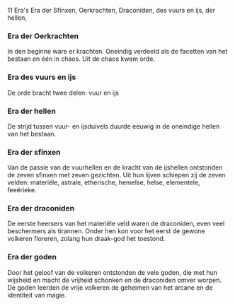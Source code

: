 
11 Era's
Era der Sfinxen, Oerkrachten, Draconiden, des vuurs en ijs, der hellen, 

### Era der Oerkrachten

In den beginne ware er krachten. Oneindig verdeeld als de facetten van het bestaan en één in chaos.
Uit de chaos kwam orde.

### Era des vuurs en ijs
De orde bracht twee delen: vuur en ijs

### Era der hellen
De strijd tussen vuur- en ijsduivels duurde eeuwig in de oneindige hellen van het bestaan.

### Era der sfinxen
Van de passie van de vuurhellen en de kracht van de ijshellen ontstonden de zeven sfinxen met zeven gezichten. 
Uit hun lijven schiepen zij de zeven velden: materiële, astrale, etherische, hemelse, helse, elementele, feeërieke.

### Era der draconiden
De eerste heersers van het materiële veld waren de draconiden, even veel beschermers als tirannen. Onder hen kon voor het eerst de gewone volkeren floreren, zolang hun draak-god het toestond. 

### Era der goden
Door het geloof van de volkeren ontstonden de vele goden, die met hun wijsheid en macht de vrijheid schonken en de draconiden omver worpen. De goden leerden de vrije volkeren de geheimen van het arcane en de identiteit van magie. 

